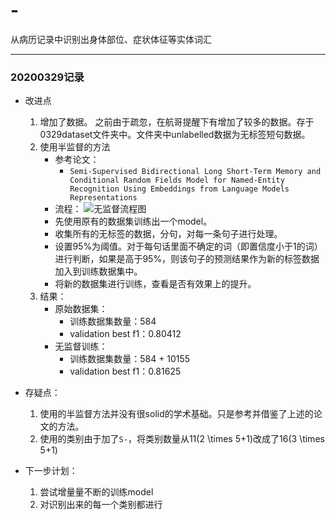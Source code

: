 # -
从病历记录中识别出身体部位、症状体征等实体词汇

----------------------------------------------------
### 20200329记录
- 改进点
	1. 增加了数据。 之前由于疏忽，在航哥提醒下有增加了较多的数据。存于0329dataset文件夹中。文件夹中unlabelled数据为无标签短句数据。
	2. 使用半监督的方法
		- 参考论文：
			- `Semi-Supervised Bidirectional Long Short-Term
			Memory and Conditional Random Fields Model for
			Named-Entity Recognition Using Embeddings from
			Language Models Representations`
		- 流程：
		![无监督流程图](https://github.com/twoSotonIdiots/medicalRecordNER/raw/Deng/restrategy.png)
		- 先使用原有的数据集训练出一个model。
		- 收集所有的无标签的数据，分句，对每一条句子进行处理。
		- 设置95%为阈值。对于每句话里面不确定的词（即置信度小于1的词）进行判断，如果是高于95%，则该句子的预测结果作为新的标签数据加入到训练数据集中。
		- 将新的数据集进行训练，查看是否有效果上的提升。
	3. 结果：
		- 原始数据集：
			- 训练数据集数量：584
			- validation best f1：0.80412
		- 无监督训练：
			- 训练数据集数量：584 + 10155
			- validation best f1：0.81625

- 存疑点：
	1. 使用的半监督方法并没有很solid的学术基础。只是参考并借鉴了上述的论文的方法。
	2. 使用的类别由于加了`S-`，将类别数量从11(2 \times 5+1)改成了16(3 \times 5+1)

- 下一步计划：
	1. 尝试增量量不断的训练model
	2. 对识别出来的每一个类别都进行	
